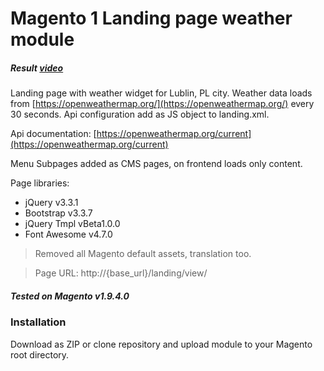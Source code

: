 # Magento 1 Landing page weather module

##### Result [video](https://drive.google.com/file/d/1_LBlatp2Uky5lHosh7h2WRse3ZtQKbl3/view?usp=sharing)

Landing page with weather widget for Lublin, PL city. 
Weather data loads from [https://openweathermap.org/](https://openweathermap.org/) every 30 seconds. 
Api configuration add as JS object to landing.xml.

Api documentation: [https://openweathermap.org/current](https://openweathermap.org/current)

Menu Subpages added as CMS pages, on frontend loads only content.

Page libraries: 

- jQuery v3.3.1
- Bootstrap v3.3.7
- jQuery Tmpl vBeta1.0.0
- Font Awesome v4.7.0

> Removed all Magento default assets, translation too.

> Page URL: http://{base_url}/landing/view/

##### Tested on Magento v1.9.4.0

### Installation

Download as ZIP or clone repository and upload module to your Magento root directory.
